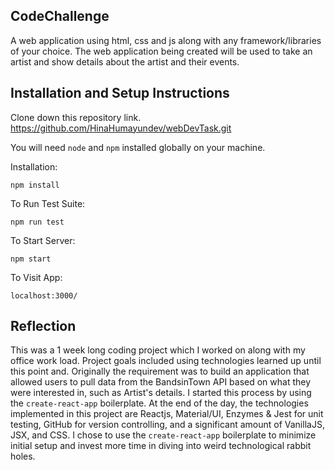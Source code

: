 ## CodeChallenge

A web application using html, css and js along with any framework/libraries of your
choice. The web application being created will be used to take an artist and show details
about the artist and their events.


## Installation and Setup Instructions



Clone down this repository link.
https://github.com/HinaHumayundev/webDevTask.git 

You will need `node` and `npm` installed globally on your machine.  

Installation:

`npm install`  

To Run Test Suite:  

`npm run test`  

To Start Server:

`npm start`  

To Visit App:

`localhost:3000/`  

## Reflection
 

This was a 1 week long coding project which I worked on along with my office work load. Project goals included using technologies learned up until this point and. Originally the requirement was to build an application that allowed users to pull data from the BandsinTown API based on what they were interested in, such as Artist's details. I started this process by using the `create-react-app` boilerplate. At the end of the day, the technologies implemented in this project are Reactjs, Material/UI, Enzymes & Jest for unit testing, GitHub for version controlling, and a significant amount of VanillaJS, JSX, and CSS. I chose to use the `create-react-app` boilerplate to minimize initial setup and invest more time in diving into weird technological rabbit holes. 